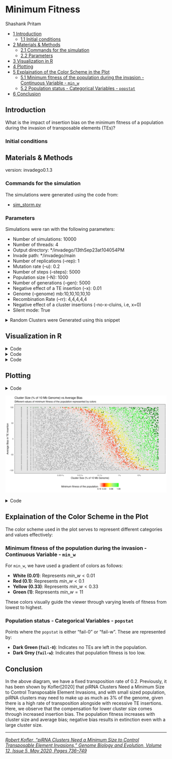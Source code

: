 # Minimum Fitness

Shashank Pritam

- [<span class="toc-section-number">1</span>
  Introduction](#introduction)
  - [<span class="toc-section-number">1.1</span> Initial
    conditions](#initial-conditions)
- [<span class="toc-section-number">2</span> Materials &
  Methods](#materials-methods)
  - [<span class="toc-section-number">2.1</span> Commands for the
    simulation](#commands-for-the-simulation)
  - [<span class="toc-section-number">2.2</span> Parameters
    ](#parameters)
- [<span class="toc-section-number">3</span> Visualization in
  R](#visualization-in-r)
- [<span class="toc-section-number">4</span> Plotting](#plotting)
- [<span class="toc-section-number">5</span> Explaination of the Color
  Scheme in the Plot](#explaination-of-the-color-scheme-in-the-plot)
  - [<span class="toc-section-number">5.1</span> Minimum fitness of the
    population during the invasion - Continuous Variable - `min_w`
    ](#minimum-fitness-of-the-population-during-the-invasion---continuous-variable---min_w)
  - [<span class="toc-section-number">5.2</span> Population status -
    Categorical Variables -
    `popstat`](#population-status---categorical-variables---popstat)
- [<span class="toc-section-number">6</span> Conclusion](#conclusion)

## Introduction

What is the impact of insertion bias on the minimum fitness of a
population during the invasion of transposable elements (TEs)?

### Initial conditions

## Materials & Methods

version: invadego0.1.3

### Commands for the simulation

The simulations were generated using the code from:

- [sim_storm.py](./sim_storm.py)

### Parameters

Simulations were ran with the following parameters:

- Number of simulations: 10000
- Number of threads: 4
- Output directory: \*/invadego/13thSep23at104054PM
- Invade path: \*/invadego/main
- Number of replications (–rep): 1
- Mutation rate (–u): 0.2
- Number of steps (–steps): 5000
- Population size (–N): 1000
- Number of generations (–gen): 5000
- Negative effect of a TE insertion (–x): 0.01
- Genome (–genome) mb:10,10,10,10,10
- Recombination Rate (–rr): 4,4,4,4,4
- Negative effect of a cluster insertions (-no-x-cluins, i.e, x=0)
- Silent mode: True


<details>
<summary>Random Clusters were Generated using this snippet</summary>

``` python
def get_rand_clusters(): 
    lower_limit = 0  # Lower bound
    upper_limit = math.log10(1e+7)  # Upper bound
    r = math.floor(10**random.uniform(lower_limit, upper_limit))
    return f"{r},{r},{r},{r},{r}"
```

</details>

## Visualization in R

<details>
<summary>Code</summary>

``` r
### Setting the environment
library(tidyverse)
```

</details>


<details>
<summary>Code</summary>

``` r
library(ggplot2)
theme_set(theme_bw())
```

</details>
<details>
<summary>Code</summary>

``` r
### Data loading and parsing
column_names <- c("rep", "gen", "popstat", "spacer_1", "fwte", "avw", "min_w", "avtes", "avpopfreq", "fixed", "spacer_2", "phase", "fwcli", "avcli", "fixcli", "spacer_3", "avbias", "3tot", "3cluster", "spacer_4", "sampleid")

df <- read_delim('./13thSep23at104054PM/combined.txt', delim='\t', col_names = column_names, show_col_types = FALSE)


numeric_columns <- c("rep", "gen", "fwte", "avw", "min_w", "avtes", "avpopfreq", "fixed", "fwcli", "avcli", "fixcli", "avbias", "sampleid")
df[numeric_columns] <- lapply(df[numeric_columns], as.numeric)

#### Convert sampleid to % of the genome (given that genome size is 10,000 kb)
df$sampleid_percent = (df$sampleid / 10000) * 100

#### Data Preparation and Plotting
df_gen_not0 <- df %>% filter(gen != 0)
df_gen_0 <- df %>% filter(gen == 0)


#### Join and fill NaN
df_final <- left_join(df_gen_not0, df_gen_0, by = "rep", suffix = c("", "_from_gen0"))
columns_to_fill <- c("popstat", "avbias", "sampleid", "min_w")
for (col in columns_to_fill) {
    df_final[[col]] <- ifelse(is.na(df_final[[col]]), df_final[[paste(col, "_from_gen0", sep = "")]], df_final[[col]])
}

#### Keep only the necessary columns
df_final <- select(df_final, rep, popstat, avbias, sampleid, min_w)

#### Calculate sampleid_percent
df_final$sampleid_percent <- (df_final$sampleid / 10000000) * 100

### Filter out fail-0 and fail-w
df_filtered = df_final %>% filter(!popstat %in% c("fail-0", "fail-w"))
```

</details>

## Plotting

<details>
<summary>Code</summary>

``` r
### Custom color breaks and colors for fitness
breaks = c(0.01, 0.1, 0.33, 0.66, 1)
colors = c("white", "red", "yellow", "lightgreen", "green")


### Create a ggplot with the filtered data
g_avbias_cluster_size <- ggplot(df_filtered, aes(x = sampleid_percent, y = avbias, color = min_w)) +
  geom_point(alpha = 0.7, size = 0.8) +
  ylab("Average Bias in TE Insertion") +
  xlab("Cluster Size (% of 10 Mb Genome)") +
  labs(
    title = "Cluster Size (% of 10 Mb Genome) vs Average Bias",
    subtitle = "Different values of minimum fitness of the population represented by colors",
    x = "Cluster Size (% of 10 Mb Genome)",
    y = "Average Bias in TE Insertion"
  ) +
  scale_color_gradientn(
    name = "Minimum fitness of the population",
    breaks = breaks,
    colors = colors
  ) +
  scale_x_log10(
    breaks = c(0.001, 0.01, 0.1, 1, 10),
    labels = c("0.001%", "0.01%", "0.1%", "1%", "10%")
  ) +  
  theme_minimal() +
  theme(
    legend.position = "bottom", 
    panel.background = element_rect(fill = "grey90")
  )


### Adding back fail-0 and fail-w with specific colors
g_avbias_cluster_size <- g_avbias_cluster_size +
  geom_point(data = df_final %>% filter(popstat == "fail-0"), aes(x = sampleid_percent, y = avbias), color = "darkgreen", alpha = 0.7, size = 0.8) +
  geom_point(data = df_final %>% filter(popstat == "fail-w"), aes(x = sampleid_percent, y = avbias), color = "darkgrey", alpha = 0.7, size = 0.8)

### Display the plot
g_avbias_cluster_size
```

</details>

![minimum_fitness](./images/minimum_fitness.jpg)

<details>
<summary>Code</summary>

``` r
### Save the plot
ggsave(filename = "../../../images/minimum_fitness.jpg", plot = g_avbias_cluster_size, width = 10, height = 6)
```

</details>

## Explaination of the Color Scheme in the Plot

The color scheme used in the plot serves to represent different
categories and values effectively:

### Minimum fitness of the population during the invasion - Continuous Variable - `min_w`

For `min_w`, we have used a gradient of colors as follows:

- **White (0.01)**: Represents $min\_w < 0.01$
- **Red (0.1)**: Represents $min\_w < 0.1$
- **Yellow (0.33)**: Represents $min\_w < 0.33$
- **Green (1)**: Represents $min\_w = 11$

These colors visually guide the viewer through varying levels of fitness
from lowest to highest.

### Population status - Categorical Variables - `popstat`

Points where the `popstat` is either “fail-0” or “fail-w”. These are
represented by:

- **Dark Green (`fail-0`)**: Indicates no TEs are left in the
  population.
- **Dark Grey (`fail-w`)**: Indicates that population fitness is too
  low.

## Conclusion

In the above diagram, we have a fixed transposition rate of 0.2.
Previously, it has been shown by Kofler\[2020\] that piRNA Clusters Need
a Minimum Size to Control Transposable Element Invasions, and with small
sized population, piRNA clusters may need to make up as much as 3% of
the genome, given there is a high rate of transposition alongside with
recessive TE insertions. Here, we observe that the compensation for
lower cluster size comes through increased insertion bias. The
population fitness increases with cluster size and average bias;
negative bias results in extinction even with a large cluster size.

------------------------------------------------------------------------

<cite><a href="https://doi.org/10.1093/gbe/evaa064">Robert Kofler,
“piRNA Clusters Need a Minimum Size to Control Transposable Element
Invasions,” Genome Biology and Evolution, Volume 12, Issue 5, May 2020,
Pages 736–749</a></cite>

